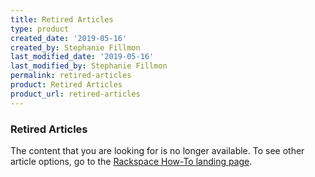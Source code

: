 ```yaml
---
title: Retired Articles
type: product
created_date: '2019-05-16'
created_by: Stephanie Fillmon
last_modified_date: '2019-05-16'
last_modified_by: Stephanie Fillmon
permalink: retired-articles
product: Retired Articles
product_url: retired-articles
---
```


### Retired Articles

The content that you are looking for is no longer available. To see other article options, go to the [Rackspace How-To landing page](https://support.rackspace.com/).